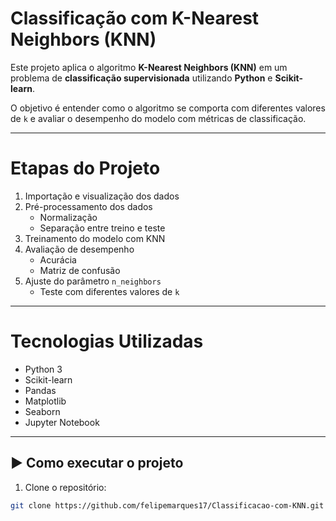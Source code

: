 # Classificação com K-Nearest Neighbors (KNN)

Este projeto aplica o algoritmo **K-Nearest Neighbors (KNN)** em um problema de **classificação supervisionada** utilizando **Python** e **Scikit-learn**.

O objetivo é entender como o algoritmo se comporta com diferentes valores de `k` e avaliar o desempenho do modelo com métricas de classificação.

---

# Etapas do Projeto

1. Importação e visualização dos dados 
2. Pré-processamento dos dados 
   - Normalização
   - Separação entre treino e teste  
3. Treinamento do modelo com KNN  
4. Avaliação de desempenho 
   - Acurácia
   - Matriz de confusão  
5. Ajuste do parâmetro `n_neighbors`  
   - Teste com diferentes valores de `k`

---

# Tecnologias Utilizadas

- Python 3
- Scikit-learn
- Pandas
- Matplotlib
- Seaborn
- Jupyter Notebook

---

## ▶️ Como executar o projeto

1. Clone o repositório:

```bash
git clone https://github.com/felipemarques17/Classificacao-com-KNN.git
